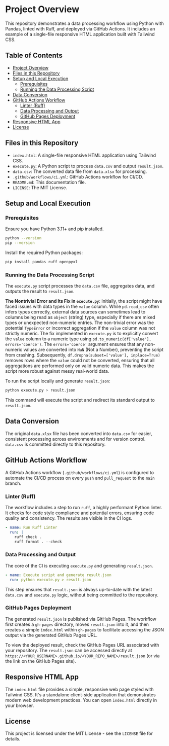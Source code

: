 # Project Overview

This repository demonstrates a data processing workflow using Python with Pandas, linted with Ruff, and deployed via GitHub Actions. It includes an example of a single-file responsive HTML application built with Tailwind CSS.

## Table of Contents

- [Project Overview](#project-overview)
- [Files in this Repository](#files-in-this-repository)
- [Setup and Local Execution](#setup-and-local-execution)
  - [Prerequisites](#prerequisites)
  - [Running the Data Processing Script](#running-the-data-processing-script)
- [Data Conversion](#data-conversion)
- [GitHub Actions Workflow](#github-actions-workflow)
  - [Linter (Ruff)](#linter-ruff)
  - [Data Processing and Output](#data-processing-and-output)
  - [GitHub Pages Deployment](#github-pages-deployment)
- [Responsive HTML App](#responsive-html-app)
- [License](#license)

## Files in this Repository

- `index.html`: A single-file responsive HTML application using Tailwind CSS.
- `execute.py`: A Python script to process `data.csv` and output `result.json`.
- `data.csv`: The converted data file from `data.xlsx` for processing.
- `.github/workflows/ci.yml`: GitHub Actions workflow for CI/CD.
- `README.md`: This documentation file.
- `LICENSE`: The MIT License.

## Setup and Local Execution

### Prerequisites

Ensure you have Python 3.11+ and pip installed.

```bash
python --version
pip --version
```

Install the required Python packages:

```bash
pip install pandas ruff openpyxl
```

### Running the Data Processing Script

The `execute.py` script processes the `data.csv` file, aggregates data, and outputs the result to `result.json`.

**The Nontrivial Error and Its Fix in `execute.py`**:
Initially, the script might have faced issues with data types in the `value` column. While `pd.read_csv` often infers types correctly, external data sources can sometimes lead to columns being read as `object` (string) type, especially if there are mixed types or unexpected non-numeric entries.
The non-trivial error was the potential `TypeError` or incorrect aggregation if the `value` column was not strictly numeric.
The fix implemented in `execute.py` is to explicitly convert the `value` column to a numeric type using `pd.to_numeric(df['value'], errors='coerce')`. The `errors='coerce'` argument ensures that any non-numeric values are converted into `NaN` (Not a Number), preventing the script from crashing. Subsequently, `df.dropna(subset=['value'], inplace=True)` removes rows where the `value` could not be converted, ensuring that all aggregations are performed only on valid numeric data. This makes the script more robust against messy real-world data.

To run the script locally and generate `result.json`:

```bash
python execute.py > result.json
```

This command will execute the script and redirect its standard output to `result.json`.

## Data Conversion

The original `data.xlsx` file has been converted into `data.csv` for easier, consistent processing across environments and for version control. `data.csv` is committed directly to this repository.

## GitHub Actions Workflow

A GitHub Actions workflow (`.github/workflows/ci.yml`) is configured to automate the CI/CD process on every `push` and `pull_request` to the `main` branch.

### Linter (Ruff)

The workflow includes a step to run `ruff`, a highly performant Python linter. It checks for code style compliance and potential errors, ensuring code quality and consistency. The results are visible in the CI logs.

```yaml
- name: Run Ruff Linter
  run: |
    ruff check .
    ruff format . --check
```

### Data Processing and Output

The core of the CI is executing `execute.py` and generating `result.json`.

```yaml
- name: Execute script and generate result.json
  run: python execute.py > result.json
```

This step ensures that `result.json` is always up-to-date with the latest `data.csv` and `execute.py` logic, without being committed to the repository.

### GitHub Pages Deployment

The generated `result.json` is published via GitHub Pages. The workflow first creates a `gh-pages` directory, moves `result.json` into it, and then creates a simple `index.html` within `gh-pages` to facilitate accessing the JSON output via the generated GitHub Pages URL.

To view the deployed result, check the GitHub Pages URL associated with your repository. The `result.json` can be accessed directly at `https://<YOUR_USERNAME>.github.io/<YOUR_REPO_NAME>/result.json` (or via the link on the GitHub Pages site).

## Responsive HTML App

The `index.html` file provides a simple, responsive web page styled with Tailwind CSS. It's a standalone client-side application that demonstrates modern web development practices. You can open `index.html` directly in your browser.

## License

This project is licensed under the MIT License - see the `LICENSE` file for details.